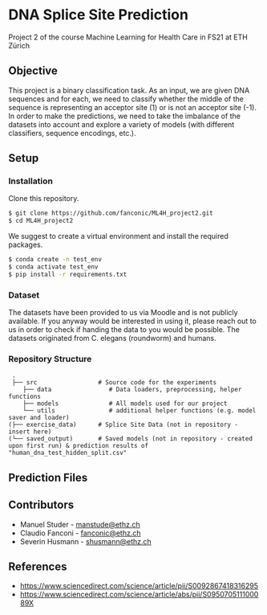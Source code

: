 # DNA Splice Site Prediction
Project 2 of the course Machine Learning for Health Care in FS21 at ETH Zürich


## Objective
This project is a binary classification task. As an input, we are given DNA sequences and for each, we need to classify whether the middle of the sequence is representing an acceptor site (1) or is not an acceptor site (-1). In order to make the predictions, we need to take the imbalance of the datasets into account and explore a variety of models (with different classifiers, sequence encodings, etc.).


## Setup

### Installation
Clone this repository.
```bash
$ git clone https://github.com/fanconic/ML4H_project2.git
$ cd ML4H_project2
```

We suggest to create a virtual environment and install the required packages.
```bash
$ conda create -n test_env
$ conda activate test_env
$ pip install -r requirements.txt
```

### Dataset
The datasets have been provided to us via Moodle and is not publicly available. If you anyway would be interested in using it, please reach out to us in order to check if handing the data to you would be possible. The datasets originated from C. elegans (roundworm) and humans.

### Repository Structure
```
 .
 ├── src                 # Source code for the experiments
    ├── data                # Data loaders, preprocessing, helper functions
    ├── models              # All models used for our project  
    └── utils               # additional helper functions (e.g. model saver and loader)
(├── exercise_data)      # Splice Site Data (not in repository - insert here) 
(└── saved_output)       # Saved models (not in repository - created upon first run) & prediction results of "human_dna_test_hidden_split.csv"
```

## Prediction Files

## Contributors
- Manuel Studer - manstude@ethz.ch
- Claudio Fanconi - fanconic@ethz.ch
- Severin Husmann - shusmann@ethz.ch

## References
- https://www.sciencedirect.com/science/article/pii/S0092867418316295
- https://www.sciencedirect.com/science/article/abs/pii/S095070511100089X
